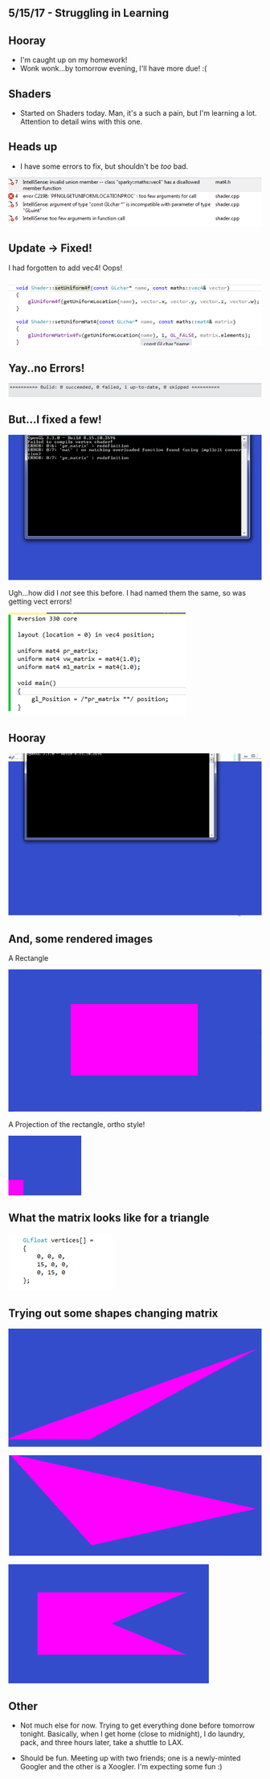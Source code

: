 ## 5/15/17 - Struggling in Learning


## Hooray

- I'm caught up on my homework!
- Wonk wonk...by tomorrow evening, I'll have more due! :(

## Shaders

- Started on Shaders today. 
  Man, it's a such a pain, but I'm learning a lot.
  Attention to detail wins with this one. 
  
## Heads up

- I have some errors to fix, but shouldn't be *too* bad.

![sh_012](/images/sh_012.png)

## Update -> Fixed!

I had forgotten to add vec4! Oops!

![sh_013](/images/sh_013.png)

## Yay..no Errors! 
![sh_014](/images/sh_014.png)



## But...I fixed a few!

![sh_002](/images/sh_002.png)

Ugh...how did I *not* see this before.
I had named them the same, so was getting vect errors!

![sh_004](/images/sh_004.png)

## Hooray 

![sh_003](/images/sh_003.png)

## And, some rendered images 

A Rectangle

![sh_005](/images/sh_005.png)

A Projection of the rectangle, ortho style!

![sh_006](/images/sh_006.png)

## What the matrix looks like for a triangle

![sh_008](/images/sh_008.png)

## Trying out some shapes changing matrix 

![sh_009](/images/sh_009.png)

![sh_010](/images/sh_010.png)

![sh_011](/images/sh_011.png)

## Other 

- Not much else for now. 
  Trying to get everything done before tomorrow tonight.
  Basically, when I get home (close to midnight), 
  I do laundry, pack, and three hours later, take a 
  shuttle to LAX. 
  
- Should be fun. Meeting up with two friends;
  one is a newly-minted Googler and the other is a Xoogler.
  I'm expecting some fun :)



